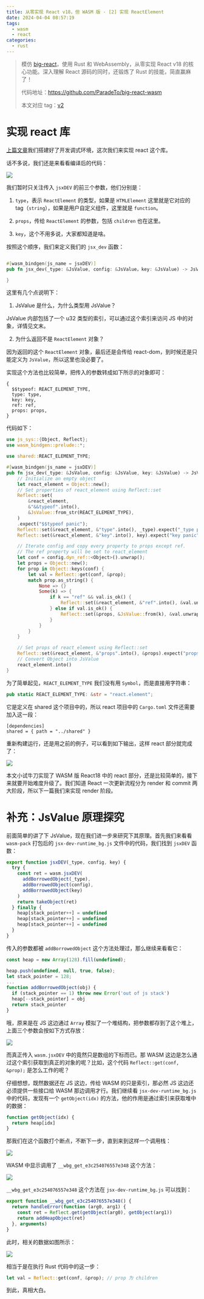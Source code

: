 ```yaml
---
title: 从零实现 React v18，但 WASM 版 - [2] 实现 ReactElement
date: 2024-04-04 08:57:19
tags:
  - wasm
  - react
categories:
  - rust
---
```


> 模仿 [big-react](https://github.com/BetaSu/big-react)，使用 Rust 和 WebAssembly，从零实现 React v18 的核心功能。深入理解 React 源码的同时，还锻炼了 Rust 的技能，简直赢麻了！
>
> 代码地址：https://github.com/ParadeTo/big-react-wasm
>
> 本文对应 tag：[v2](https://github.com/ParadeTo/big-react-wasm/tree/v2)

# 实现 react 库

[上篇文章](/2024/04/03/big-react-wasm-1/)我们搭建好了开发调式环境，这次我们来实现 react 这个库。

话不多说，我们还是来看看编译后的代码：

![](./big-react-wasm-1/1.png)

我们暂时只关注传入 `jsxDEV` 的前三个参数，他们分别是：

1. `type`，表示 `ReactElement` 的类型，如果是 `HTMLElement` 这里就是它对应的 tag（`string`），如果是用户自定义组件，这里就是 `function`。

2. `props`，传给 `ReactElement` 的参数，包括 `children` 也在这里。
3. `key`，这个不用多说，大家都知道是啥。

按照这个顺序，我们来定义我们的 `jsx_dev` 函数：

```rust

#[wasm_bindgen(js_name = jsxDEV)]
pub fn jsx_dev(_type: &JsValue, config: &JsValue，key: &JsValue) -> JsValue {

}
```

这里有几个点说明下：

1. JsValue 是什么，为什么类型用 JsValue？

JsValue 内部包括了一个 u32 类型的索引，可以通过这个索引来访问 JS 中的对象，详情见文末。

2. 为什么返回不是 `ReactElement` 对象？

因为返回的这个 `ReactElement` 对象，最后还是会传给 react-dom，到时候还是只能定义为 `JsValue`，所以这里也没必要了。

实现这个方法也比较简单，把传入的参数转成如下所示的对象即可：

```
{
  $$typeof: REACT_ELEMENT_TYPE,
  type: type,
  key: key,
  ref: ref,
  props: props,
}
```

代码如下：

```rust
use js_sys::{Object, Reflect};
use wasm_bindgen::prelude::*;

use shared::REACT_ELEMENT_TYPE;

#[wasm_bindgen(js_name = jsxDEV)]
pub fn jsx_dev(_type: &JsValue, config: &JsValue, key: &JsValue) -> JsValue {
    // Initialize an empty object
    let react_element = Object::new();
    // Set properties of react_element using Reflect::set
    Reflect::set(
        &react_element,
        &"&&typeof".into(),
        &JsValue::from_str(REACT_ELEMENT_TYPE),
    )
    .expect("$$typeof panic");
    Reflect::set(&react_element, &"type".into(), _type).expect("_type panic");
    Reflect::set(&react_element, &"key".into(), key).expect("key panic");

    // Iterate config and copy every property to props except ref.
    // The ref property will be set to react_element
    let conf = config.dyn_ref::<Object>().unwrap();
    let props = Object::new();
    for prop in Object::keys(conf) {
        let val = Reflect::get(conf, &prop);
        match prop.as_string() {
            None => {}
            Some(k) => {
                if k == "ref" && val.is_ok() {
                    Reflect::set(&react_element, &"ref".into(), &val.unwrap()).expect("ref panic");
                } else if val.is_ok() {
                    Reflect::set(&props, &JsValue::from(k), &val.unwrap()).expect("props panic");
                }
            }
        }
    }

    // Set props of react_element using Reflect::set
    Reflect::set(&react_element, &"props".into(), &props).expect("props panic");
    // Convert Object into JsValue
    react_element.into()
}

```

为了简单起见，`REACT_ELEMENT_TYPE` 我们没有用 `Symbol`，而是直接用字符串：

```rust
pub static REACT_ELEMENT_TYPE: &str = "react.element";
```

它是定义在 shared 这个项目中的，所以 react 项目中的 `Cargo.toml` 文件还需要加入这一段：

```
[dependencies]
shared = { path = "../shared" }
```

重新构建运行，还是用之前的例子，可以看到如下输出，这样 react 部分就完成了：

![](./big-react-wasm-2/1.png)

本文小试牛刀实现了 WASM 版 React18 中的 react 部分，还是比较简单的，接下来就要开始难度升级了。我们知道 React 一次更新流程分为 render 和 commit 两大阶段，所以下一篇我们来实现 render 阶段。

# 补充：JsValue 原理探究

前面简单的讲了下 JsValue，现在我们进一步来研究下其原理。首先我们来看看 `wasm-pack` 打包后的 `jsx-dev-runtime_bg.js` 文件中的代码，我们找到 `jsxDEV` 函数：

```js
export function jsxDEV(_type, config, key) {
  try {
    const ret = wasm.jsxDEV(
      addBorrowedObject(_type),
      addBorrowedObject(config),
      addBorrowedObject(key)
    )
    return takeObject(ret)
  } finally {
    heap[stack_pointer++] = undefined
    heap[stack_pointer++] = undefined
    heap[stack_pointer++] = undefined
  }
}
```

传入的参数都被 `addBorrowedObject` 这个方法处理过，那么继续来看看它：

```js
const heap = new Array(128).fill(undefined);

heap.push(undefined, null, true, false);
let stack_pointer = 128;
...
function addBorrowedObject(obj) {
  if (stack_pointer == 1) throw new Error('out of js stack')
  heap[--stack_pointer] = obj
  return stack_pointer
}
```

哦，原来是在 JS 这边通过 `Array` 模拟了一个堆结构，把参数都存到了这个堆上，上面三个参数会按如下方式存放：

![](./big-react-wasm-2/2.png)

而真正传入 `wasm.jsxDEV` 中的竟然只是数组的下标而已。那 WASM 这边是怎么通过这个索引获取到真正的对象的呢？比如，这个代码 `Reflect::get(conf, &prop);` 是怎么工作的呢？

仔细想想，既然数据还在 JS 这边，传给 WASM 的只是索引，那必然 JS 这边还必须提供一些接口给 WASM 那边调用才行。我们继续看 `jsx-dev-runtime_bg.js` 中的代码，发现有一个 `getObject(idx)` 的方法，他的作用是通过索引来获取堆中的数据：

```js
function getObject(idx) {
  return heap[idx]
}
```

那我们在这个函数打个断点，不断下一步，直到来到这样一个调用栈：

![](./big-react-wasm-2/3.png)

WASM 中显示调用了 `__wbg_get_e3c254076557e348` 这个方法：

![](./big-react-wasm-2/5.png)

`__wbg_get_e3c254076557e348` 这个方法在 `jsx-dev-runtime_bg.js` 可以找到：

```js
export function __wbg_get_e3c254076557e348() {
  return handleError(function (arg0, arg1) {
    const ret = Reflect.get(getObject(arg0), getObject(arg1))
    return addHeapObject(ret)
  }, arguments)
}
```

此时，相关的数据如图所示：

![](./big-react-wasm-2/4.png)

相当于是在执行 Rust 代码中的这一步：

```rust
let val = Reflect::get(conf, &prop); // prop 为 children
```

到此，真相大白。
